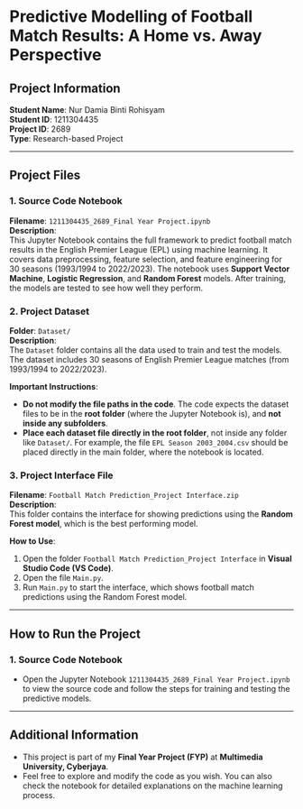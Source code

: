 # Predictive Modelling of Football Match Results: A Home vs. Away Perspective

## Project Information

**Student Name**: Nur Damia Binti Rohisyam  
**Student ID**: 1211304435  
**Project ID**: 2689  
**Type**: Research-based Project  

---

## Project Files

### 1. Source Code Notebook  
**Filename**: `1211304435_2689_Final Year Project.ipynb`  
**Description**:  
This Jupyter Notebook contains the full framework to predict football match results in the English Premier League (EPL) using machine learning. It covers data preprocessing, feature selection, and feature engineering for 30 seasons (1993/1994 to 2022/2023). The notebook uses **Support Vector Machine**, **Logistic Regression**, and **Random Forest** models. After training, the models are tested to see how well they perform.

### 2. Project Dataset  
**Folder**: `Dataset/`  
**Description**:  
The `Dataset` folder contains all the data used to train and test the models. The dataset includes 30 seasons of English Premier League matches (from 1993/1994 to 2022/2023).

**Important Instructions**:  
- **Do not modify the file paths in the code**. The code expects the dataset files to be in the **root folder** (where the Jupyter Notebook is), and **not inside any subfolders**.
- **Place each dataset file directly in the root folder**, not inside any folder like `Dataset/`. For example, the file `EPL Season 2003_2004.csv` should be placed directly in the main folder, where the notebook is located.
  

### 3. Project Interface File  
**Filename**: `Football Match Prediction_Project Interface.zip`  
**Description**:  
This folder contains the interface for showing predictions using the **Random Forest model**, which is the best performing model.

**How to Use**:  
1. Open the folder `Football Match Prediction_Project Interface` in **Visual Studio Code (VS Code)**.  
2. Open the file `Main.py`.  
3. Run `Main.py` to start the interface, which shows football match predictions using the Random Forest model.

---

## How to Run the Project

### 1. Source Code Notebook  
- Open the Jupyter Notebook `1211304435_2689_Final Year Project.ipynb` to view the source code and follow the steps for training and testing the predictive models.

---

## Additional Information

- This project is part of my **Final Year Project (FYP)** at **Multimedia University, Cyberjaya**.
- Feel free to explore and modify the code as you wish. You can also check the notebook for detailed explanations on the machine learning process.
